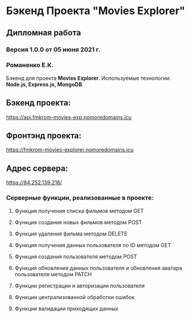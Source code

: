 # Бэкенд Проекта "Movies Explorer"
## Дипломная работа

### Версия 1.0.0 от 05 июня 2021 г.
### Романенко Е.К.

Бэкенд для проекта **Movies Explorer**. Используемые технологии: **Node.js, Express.js, MongoDB**.

## Бэкенд проекта:
https://api.fmkrom-movies-exp.nomoredomains.icu

## Фронтэнд проекта:
https://fmkrom-movies-explorer.nomoredomains.icu

## Адрес сервера:
https://84.252.139.216/

### Серверные функции, реализованные в проекте:

1. Функция получения списка фильмов методом GET
2. Функция создания новых фильмов методом POST
3. Функция удаления фильма методом DELETE

4. Функция получения данных пользователя по ID методом GET
5. Функция создания пользователя методом POST
6. Функция обновления данных пользователя и обновления аватара пользователя методом PATCH

7. Функции регистрации и авторизации пользователя
8. Функции централизованной обработки ошибок
9. Функции валидации приходящих данных

